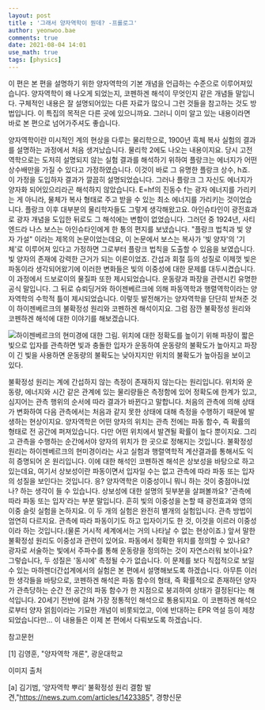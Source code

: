 ```yaml
---
layout: post
title : '그래서 양자역학이 뭔데? -프롤로그'
author: yeonwoo.bae
comments: true
date: 2021-08-04 14:01
use_math: true
tags: [physics]
---
```




 이 편은 본 편을 설명하기 위한 양자역학의 기본 개념을 언급하는 수준으로 이루어져있습니다. 양자역학이 왜 나오게 되었는지, 코펜하겐 해석이 무엇인지 같은 개념들 말입니다. 구체적인 내용은 잘 설명되어있는 다른 자료가 많으니 그런 것들을 참고하는 것도 방법입니다. 이 특집의 목적은 다른 곳에 있으니까요. 그러니 이미 알고 있는 내용이라면 바로 본 편으로 넘어가주셔도 좋습니다.

 양자역학이란 미시적인 계의 현상을 다루는 물리학으로, 1900년 흑체 복사 실험의 결과를 설명하는 과정에서 처음 생겨났습니다. 물리학 2에도 나오는 내용이지요. 당시 고전역학으로는 도저히 설명되지 않는 실험 결과를 해석하기 위하여 플랑크는 에너지가 어떤 상수배만을 가질 수 있다고 가정하였습니다. 이것이 바로 그 유명한 플랑크 상수, h죠. 이 가정을 도입하자 결과가 깔끔히 설명되었습니다. 그러나 플랑크 그 자신도 에너지가 양자화 되어있으리라곤 해석하지 않았습니다. E=hf의 진동수 f는 광자 에너지를 가리키는 게 아니라, 물체가 복사 형태로 주고 받을 수 있는 최소 에너지를 가리키는 것이었습니다. 플랑크 이후 대부분의 물리학자들도 그렇게 생각해왔고요. 아인슈타인이 광전효과로 광자 개념을 도입한 뒤로도 그 해석에는 변함이 없었습니다. 그러던 중 1924년, 사티엔드라 나스 보스는 아인슈타인에게 한 통의 편지를 보냈습니다. "플랑크 법칙과 빛 양자 가설" 이라는 제목의 논문이었는데요, 이 논문에서 보스는 복사가 '빛 양자'의 '기체'로 이루어져 있다고 가정하면 그로부터 플랑크 법칙을 도출할 수 있음을 보였습니다. 빛 양자의 존재에 강력한 근거가 되는 이론이었죠. 간섭과 회절 등의 성질로 이제껏 빛은 파동이라 생각되어왔기에 이러한 변화들은 빛의 이중성에 대한 문제를 대두시켰습니다. 이 과정에서 드보로이의 물질파 또한 제시되었습니다. 운동량과 파장을 관련시킨 유명한 공식 말입니다. 그 뒤로 슈뢰딩거와 하이젠베르크에 의해 파동역학과 행렬역학이라는 양자역학의 수학적 틀이 제시되었습니다. 이렇듯 발전해가는 양자역학을 단단히 받쳐준 것이 하이젠베르크의 불확정성 원리와 코펜하겐 해석이지요. 그럼 잠깐 불확정성 원리와 코펜하겐 해석에 대한 이야기를 해보겠습니다.





![하이젠베르크의 현미경에 대한 그림. 위치에 대한 정확도를 높이기 위해 파장이 짧은 빛으로 입자를 관측하면 빛과 충돌한 입자가 운동하여 운동량의 불확도가 높아지고 파장이 긴 빛을 사용하면 운동량의 불확도는 낮아지지만 위치의 불확도가 높아짐을 보이고 있다.](C:\Users\pray-\AppData\Roaming\Typora\typora-user-images\image-20210804135048177.png)





 불확정성 원리는 계에 간섭하지 않는 측정이 존재하지 않는다는 원리입니다. 위치와 운동량, 에너지와 시간 같은 관계에 있는 물리량들은 측정함에 있어 정확도에 한계가 있고, 심지어는 관측 행위의 순서에 따라 결과가 바뀐다고 말합니다. 처음의 관측에 의해 상태가 변화하여 다음 관측에서는 처음과 같지 못한 상태에 대해 측정을 수행하기 때문에 발생하는 현상이지요. 양자역학은 어떤 양자의 위치는 관측 전에는 파동 함수, 즉 확률의 형태로 전 공간에 퍼져있습니다. 다만 어떤 위치에서 발견될 확률이 높다 뿐이지요. 그리고 관측을 수행하는 순간에서야 양자의 위치가 한 곳으로 정해지는 것입니다. 불확정성 원리는 하이젠베르크의 현미경이라는 사고 실험과 행렬역학적 계산결과를 통해서도 익히 증명되어 온 원리입니다. 이에 대한 해석인 코펜하겐 해석은 상보성을 바탕으로 하고 있는데요, 여기서 상보성이란 파동이면서 입자일 수는 없고 관측에 따라 파동 또는 입자의 성질을 보인다는 것입니다. 응? 양자역학은 이중성이니 뭐니 하는 것이 중점아니었나? 하는 생각이 들 수 있습니다. 상보성에 대한 설명의 뒷부분을 살펴볼까요? '관측에 따라 파동 또는 입자'라는 부분 말입니다. 흔히 빛의 이중성을 논할 때 광전효과와 영의 이중 슬릿 실험을 논하지요. 이 두 개의 실험은 완전히 별개의 실험입니다. 관측 방법이 엄연히 다르지요. 관측에 따라 파동이기도 하고 입자이기도 한 것, 이것을 이르러 이중성이라 하는 것입니다.(물론 거시적 세계에서는 거의 나타날 수 없는 현상이죠.) 앞서 말한 불확정성 원리도 이중성과 관련이 있어요. 파동에서 정확한 위치를 정의할 수 있나요? 광자로 서술하는 빛에서 주파수를 통해 운동량을 정의하는 것이 자연스러워 보이나요? 그렇습니다, 두 성질은 '동시에' 측정될 수가 없습니다. 이 문제를 보다 직접적으로 보일 수 있는 마하젠더간섭계에서의 실험은 본 편에서 설명해보도록 하겠습니다. 아무튼 이러한 생각들을 바탕으로, 코펜하겐 해석은 파동 함수의 형태, 즉 확률적으로 존재하던 양자가 관측당하는 순간 전 공간의 파동 함수가 한 지점으로 붕괴하여 상태가 결정된다는 해석입니다. 20세기 전반에 걸쳐 가장 정통적인 해석으로 통용되지요. 이 코펜하겐 해석으로부터 양자 얽힘이라는 기묘한 개념이 비롯되었고, 이에 반대하는 EPR 역설 등이 제창되었습니다만... 이 내용들은 이제 본 편에서 다뤄보도록 하겠습니다.





참고문헌

[1] 김영훈, "양자역학 개론", 광운대학교

이미지 출처

[a] 김기범, ‘양자역학 뿌리’ 불확정성 원리 결함 발견,"https://news.zum.com/articles/1423385", 경향신문
